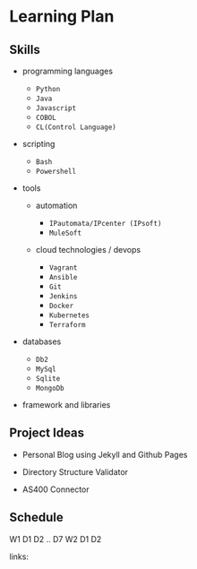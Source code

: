 # Learning Plan

## Skills

- programming languages
	- `Python`
	- `Java`
	- `Javascript`
    - `COBOL`
    - `CL(Control Language)`
    
- scripting
	- `Bash`
    - `Powershell`
    
- tools
 	- automation
    	- `IPautomata/IPcenter (IPsoft)`
        - `MuleSoft`
        
    - cloud technologies / devops
   
        - `Vagrant`
        - `Ansible`
        - `Git`
        - `Jenkins`
        - `Docker`
        - `Kubernetes`
        - `Terraform`
        
- databases
	- `Db2`
    - `MySql`
    - `Sqlite`
    - `MongoDb`
    
 - framework and libraries
 
 
## Project Ideas

 - Personal Blog using Jekyll and Github Pages
 
 - Directory Structure Validator
 
 - AS400 Connector
 
 
 
## Schedule

W1
	D1
    D2
    ..
    D7
W2
	D1
    D2

links:

[py]:python